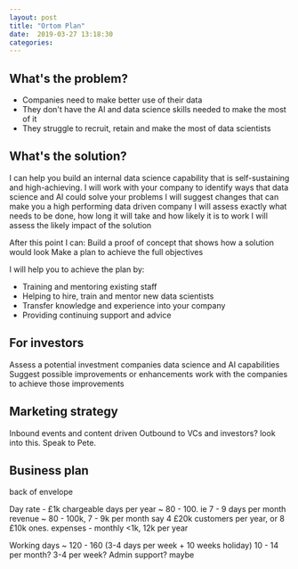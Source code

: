 ```yaml
---
layout: post
title: "Ortom Plan"
date:  2019-03-27 13:18:30
categories:
---
```

## What's the problem?

- Companies need to make better use of their data
- They don't have the AI and data science skills needed to make the most of it
- They struggle to recruit, retain and make the most of data scientists

## What's the solution?

I can help you build an internal data science capability that is self-sustaining and high-achieving.
I will work with your company to identify ways that data science and AI could solve your problems
I will suggest changes that can make you a high performing data driven company
I will assess exactly what needs to be done, how long it will take and how likely it is to work
I will assess the likely impact of the solution

After this point I can:
Build a proof of concept that shows how a solution would look
Make a plan to achieve the full objectives

I will help you to achieve the plan by:
 - Training and mentoring existing staff
 - Helping to hire, train and mentor new data scientists
 - Transfer knowledge and experience into your company
 - Providing continuing support and advice

## For investors

Assess a potential investment companies data science and AI capabilities
Suggest possible improvements or enhancements
work with the companies to achieve those improvements

## Marketing strategy
Inbound events and content driven
Outbound to VCs and investors? look into this. Speak to Pete.

## Business plan
back of envelope

Day rate - £1k
chargeable days per year ~ 80 - 100. ie 7 - 9 days per month
revenue ~ 80 - 100k, 7 - 9k per month
say 4 £20k customers per year, or 8 £10k ones.
expenses - monthly <1k, 12k per year

Working days ~ 120 - 160 (3-4 days per week + 10 weeks holiday)
10 - 14 per month? 3-4 per week?
Admin support? maybe
